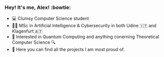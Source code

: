 ### Hey! It's me, Alex! :bowtie: ###

- :computer: Clumsy Computer Science student
- 🧑‍🎓 MSc in Artificial Intelligence & Cybersecurity in both Udine 🇮🇹 and Klagenfurt 🇦🇹
- :mag_right: Interested in Quantum Computing and anything conerning Theoretical Computer Science :mag:
- 🔭 Here you can find all the projects I am most proud of.
<!---
Alex-Dell1/Alex-Dell1 is a ✨ special ✨ repository because its `README.md` (this file) appears on your GitHub profile.
You can click the Preview link to take a look at your changes.
--->
